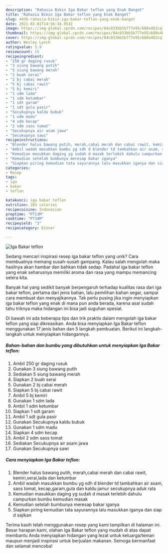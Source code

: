 ```yaml
---
description: "Rahasia Bikin Iga Bakar teflon yang Enak Banget"
title: "Rahasia Bikin Iga Bakar teflon yang Enak Banget"
slug: 4436-rahasia-bikin-iga-bakar-teflon-yang-enak-banget
date: 2021-02-01T14:56:34.953Z
image: https://img-global.cpcdn.com/recipes/84c033bb5b777e95/680x482cq70/iga-bakar-teflon-foto-resep-utama.jpg
thumbnail: https://img-global.cpcdn.com/recipes/84c033bb5b777e95/680x482cq70/iga-bakar-teflon-foto-resep-utama.jpg
cover: https://img-global.cpcdn.com/recipes/84c033bb5b777e95/680x482cq70/iga-bakar-teflon-foto-resep-utama.jpg
author: Wesley Lynch
ratingvalue: 3.9
reviewcount: 15
recipeingredient:
- "250 gr daging rusuk"
- "3 siung bawang putih"
- "5 siung bawang merah"
- "2 buah serai"
- "2 bj cabai merah"
- "5 bj cabai rawit"
- "5 bj kemiri"
- "1 sdm lada"
- "1 sdm ketumbar"
- "1 sdt garam"
- "1 sdt gula pasir"
- "Secukupnya kaldu bubuk"
- "1 sdm madu"
- "4 sdm kecap"
- "2 sdm saos tomat"
- "Secukupnya air asam jawa"
- "Secukupnya sawi"
recipeinstructions:
- "Blender halus bawang putih, merah,cabai merah dan cabai rawit, kemiri,serai,lada dan ketumbar"
- "Ambil wadah masukkan bumbu yg sdh d blender td tambahkan air asam, saos tomat, kecap,garam,gula dan kaldu jamur secukupnya aduk rata"
- "Kemudian masukkan daging yg sudah d masak terlebih dahulu campurkan bumbu kemudian masak"
- "Kemudian setelah bumbunya meresap bakar iganya"
- "Siapkan piring kemudian tata sayurannya lalu masukkan iganya dan siap d sajikan"
categories:
- Resep
tags:
- iga
- bakar
- teflon

katakunci: iga bakar teflon 
nutrition: 203 calories
recipecuisine: Indonesian
preptime: "PT13M"
cooktime: "PT34M"
recipeyield: "3"
recipecategory: Dinner

---
```



![Iga Bakar teflon](https://img-global.cpcdn.com/recipes/84c033bb5b777e95/680x482cq70/iga-bakar-teflon-foto-resep-utama.jpg)

Sedang mencari inspirasi resep iga bakar teflon yang unik? Cara membuatnya memang susah-susah gampang. Kalau salah mengolah maka hasilnya akan hambar dan bahkan tidak sedap. Padahal iga bakar teflon yang enak seharusnya memiliki aroma dan rasa yang mampu memancing selera kita.

Banyak hal yang sedikit banyak berpengaruh terhadap kualitas rasa dari iga bakar teflon, pertama dari jenis bahan, lalu pemilihan bahan segar, sampai cara membuat dan menyajikannya. Tak perlu pusing jika ingin menyiapkan iga bakar teflon yang enak di mana pun anda berada, karena asal sudah tahu triknya maka hidangan ini bisa jadi suguhan spesial.




Di bawah ini ada beberapa tips dan trik praktis dalam mengolah iga bakar teflon yang siap dikreasikan. Anda bisa menyiapkan Iga Bakar teflon menggunakan 17 jenis bahan dan 5 langkah pembuatan. Berikut ini langkah-langkah untuk menyiapkan hidangannya.

<!--inarticleads1-->

##### Bahan-bahan dan bumbu yang dibutuhkan untuk menyiapkan Iga Bakar teflon:

1. Ambil 250 gr daging rusuk
1. Gunakan 3 siung bawang putih
1. Sediakan 5 siung bawang merah
1. Siapkan 2 buah serai
1. Gunakan 2 bj cabai merah
1. Siapkan 5 bj cabai rawit
1. Ambil 5 bj kemiri
1. Gunakan 1 sdm lada
1. Ambil 1 sdm ketumbar
1. Siapkan 1 sdt garam
1. Ambil 1 sdt gula pasir
1. Gunakan Secukupnya kaldu bubuk
1. Gunakan 1 sdm madu
1. Siapkan 4 sdm kecap
1. Ambil 2 sdm saos tomat
1. Sediakan Secukupnya air asam jawa
1. Gunakan Secukupnya sawi




<!--inarticleads2-->

##### Cara menyiapkan Iga Bakar teflon:

1. Blender halus bawang putih, merah,cabai merah dan cabai rawit, kemiri,serai,lada dan ketumbar
1. Ambil wadah masukkan bumbu yg sdh d blender td tambahkan air asam, saos tomat, kecap,garam,gula dan kaldu jamur secukupnya aduk rata
1. Kemudian masukkan daging yg sudah d masak terlebih dahulu campurkan bumbu kemudian masak
1. Kemudian setelah bumbunya meresap bakar iganya
1. Siapkan piring kemudian tata sayurannya lalu masukkan iganya dan siap d sajikan




Terima kasih telah menggunakan resep yang kami tampilkan di halaman ini. Besar harapan kami, olahan Iga Bakar teflon yang mudah di atas dapat membantu Anda menyiapkan hidangan yang lezat untuk keluarga/teman maupun menjadi inspirasi untuk berjualan makanan. Semoga bermanfaat dan selamat mencoba!
